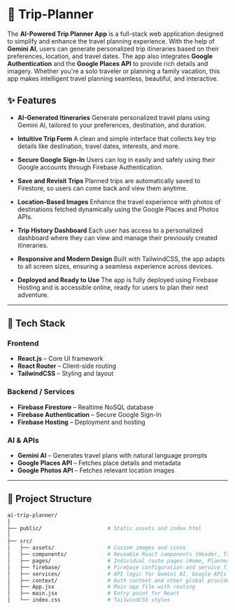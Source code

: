 # 🧭 Trip-Planner

The **AI-Powered Trip Planner App** is a full-stack web application designed to simplify and enhance the travel planning experience. With the help of **Gemini AI**, users can generate personalized trip itineraries based on their preferences, location, and travel dates. The app also integrates **Google Authentication** and the **Google Places API** to provide rich details and imagery. Whether you're a solo traveler or planning a family vacation, this app makes intelligent travel planning seamless, beautiful, and interactive.

## ✨ Features

* **AI-Generated Itineraries**
  Generate personalized travel plans using Gemini AI, tailored to your preferences, destination, and duration.

* **Intuitive Trip Form**
  A clean and simple interface that collects key trip details like destination, travel dates, interests, and more.

* **Secure Google Sign-In**
  Users can log in easily and safely using their Google accounts through Firebase Authentication.

* **Save and Revisit Trips**
  Planned trips are automatically saved to Firestore, so users can come back and view them anytime.

* **Location-Based Images**
  Enhance the travel experience with photos of destinations fetched dynamically using the Google Places and Photos APIs.

* **Trip History Dashboard**
  Each user has access to a personalized dashboard where they can view and manage their previously created itineraries.

* **Responsive and Modern Design**
  Built with TailwindCSS, the app adapts to all screen sizes, ensuring a seamless experience across devices.

* **Deployed and Ready to Use**
  The app is fully deployed using Firebase Hosting and is accessible online, ready for users to plan their next adventure.

---

## 🧰 Tech Stack

### Frontend

* **React.js** – Core UI framework
* **React Router** – Client-side routing
* **TailwindCSS** – Styling and layout

### Backend / Services

* **Firebase Firestore** – Realtime NoSQL database
* **Firebase Authentication** – Secure Google Sign-In
* **Firebase Hosting** – Deployment and hosting

### AI & APIs

* **Gemini AI** – Generates travel plans with natural language prompts
* **Google Places API** – Fetches place details and metadata
* **Google Photos API** – Fetches relevant location images

---

## 📁 Project Structure

```bash
ai-trip-planner/
│
├── public/                     # Static assets and index.html
│
├── src/
│   ├── assets/                 # Custom images and icons
│   ├── components/             # Reusable React components (Header, TripCard, etc.)
│   ├── pages/                  # Individual route pages (Home, Planner, Trips, etc.)
│   ├── firebase/               # Firebase configuration and service files
│   ├── services/               # API logic for Gemini AI, Google APIs
│   ├── context/                # Auth context and other global providers
│   ├── App.jsx                 # Main app file with routing
│   ├── main.jsx                # Entry point for React
│   └── index.css               # TailwindCSS styles
```
